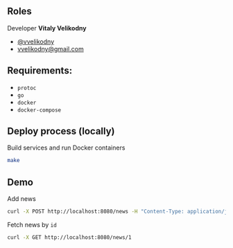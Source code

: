 ## Roles

Developer __Vitaly Velikodny__
  * [@vvelikodny](https://github.com/vvelikodny)
  * [vvelikodny@gmail.com](mailto:vvelikodny@gmail.com)  

## Requirements:
  * `protoc`
  * `go`
  * `docker`
  * `docker-compose`

## Deploy process (locally)

Build services and run Docker containers

```bash
make
```

## Demo

Add news

```bash
curl -X POST http://localhost:8080/news -H "Content-Type: application/json" -d '{"Title": "News 1"}'
```

Fetch news by `id`

```bash
curl -X GET http://localhost:8080/news/1
```
